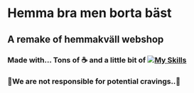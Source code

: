 # Hemma bra men borta bäst

## A remake of hemmakväll webshop

### Made with... Tons of ☕ and a little bit of [![My Skills](https://skills.thijs.gg/icons?i=ts,html,css,bootstrap)](https://skills.thijs.gg)

### 🚨We are not responsible for potential cravings..🚨

